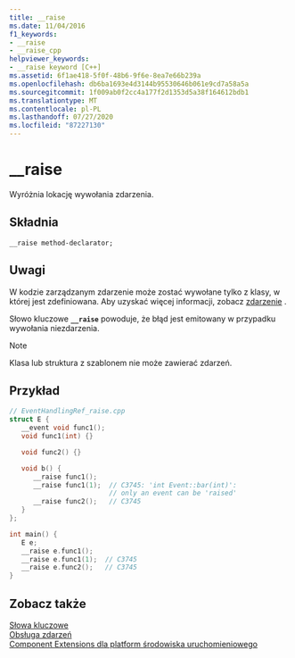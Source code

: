 ```yaml
---
title: __raise
ms.date: 11/04/2016
f1_keywords:
- __raise
- __raise_cpp
helpviewer_keywords:
- __raise keyword [C++]
ms.assetid: 6f1ae418-5f0f-48b6-9f6e-8ea7e66b239a
ms.openlocfilehash: db6ba1693e4d3144b95530646b061e9cd7a58a5a
ms.sourcegitcommit: 1f009ab0f2cc4a177f2d1353d5a38f164612bdb1
ms.translationtype: MT
ms.contentlocale: pl-PL
ms.lasthandoff: 07/27/2020
ms.locfileid: "87227130"
---
```

# <a name="__raise"></a>__raise

Wyróżnia lokację wywołania zdarzenia.

## <a name="syntax"></a>Składnia

```
__raise method-declarator;
```

## <a name="remarks"></a>Uwagi

W kodzie zarządzanym zdarzenie może zostać wywołane tylko z klasy, w której jest zdefiniowana. Aby uzyskać więcej informacji, zobacz [zdarzenie](../extensions/event-cpp-component-extensions.md) .

Słowo kluczowe **`__raise`** powoduje, że błąd jest emitowany w przypadku wywołania niezdarzenia.

> [!NOTE]
> Klasa lub struktura z szablonem nie może zawierać zdarzeń.

## <a name="example"></a>Przykład

```cpp
// EventHandlingRef_raise.cpp
struct E {
   __event void func1();
   void func1(int) {}

   void func2() {}

   void b() {
      __raise func1();
      __raise func1(1);  // C3745: 'int Event::bar(int)':
                         // only an event can be 'raised'
      __raise func2();   // C3745
   }
};

int main() {
   E e;
   __raise e.func1();
   __raise e.func1(1);  // C3745
   __raise e.func2();   // C3745
}
```

## <a name="see-also"></a>Zobacz także

[Słowa kluczowe](../cpp/keywords-cpp.md)<br/>
[Obsługa zdarzeń](../cpp/event-handling.md)<br/>
[Component Extensions dla platform środowiska uruchomieniowego](../extensions/component-extensions-for-runtime-platforms.md)
